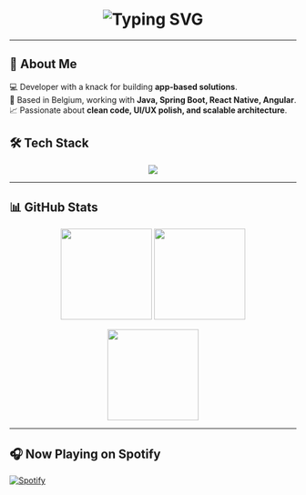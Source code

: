 <!-- Profile Header -->
<h1 align="center">
  <img src="https://readme-typing-svg.demolab.com?font=Fira+Code&size=28&pause=1000&color=58A6FF&center=true&vCenter=true&width=700&lines=Hello+World!+I'm+Jordi;Developer+%7C+Tech+Explorer+%7C+Builder;Turning+Ideas+into+Apps" alt="Typing SVG" />
</h1>

---

## 🚀 About Me  
💻 Developer with a knack for building **app-based solutions**.  
📍 Based in Belgium, working with **Java, Spring Boot, React Native, Angular**.  
📈 Passionate about **clean code, UI/UX polish, and scalable architecture**.  

## 🛠 Tech Stack  
<p align="center">
  <img src="https://skillicons.dev/icons?i=java,spring,react,reactnative,angular,ts,js,html,css,postgresql,mysql,git,docker,kubernetes" />
</p>

---

## 📊 GitHub Stats  
<p align="center">
  <img src="https://github-readme-stats.vercel.app/api?username=JordiDePau&show_icons=true&theme=tokyonight" height="160"/>
  <img src="https://github-readme-streak-stats.herokuapp.com/?user=JordiDePau&theme=tokyonight" height="160"/>
</p>

<p align="center">
  <img src="https://github-readme-stats.vercel.app/api/top-langs/?username=JordiDePau&layout=compact&theme=tokyonight" height="160"/>
</p>

---

## 🎧 Now Playing on Spotify
[![Spotify](https://novatorem.vercel.app/api/spotify)](https://open.spotify.com/user/1148529276?si)




<!--
**JordiDePau/jordidepau** is a ✨ _special_ ✨ repository because its `README.md` (this file) appears on your GitHub profile.

Here are some ideas to get you started:

- 🔭 I’m currently working on ...
- 🌱 I’m currently learning ...
- 👯 I’m looking to collaborate on ...
- 🤔 I’m looking for help with ...
- 💬 Ask me about ...
- 📫 How to reach me: ...
- 😄 Pronouns: ...
- ⚡ Fun fact: ...
-->
